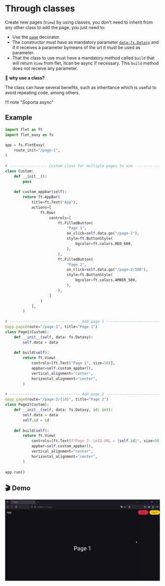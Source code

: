 # Through classes
Create new pages (`View`) by using classes, you don't need to inherit from any other class to add the page, you just need to:

* Use the [`page`](/flet-easy/0.2.4/how-to-use/#decorator-page) decorator.
* The constructor must have as mandatory parameter [`data:fs.Datasy`](/flet-easy/0.2.4/how-to-use/#datasy-data) and if it receives a parameter bymeans of the url it must be used as parameter.
* That the class to use must have a mandatory method called `build` that will return `View` from flet, itcan be async if necessary. This `build` method does not receive any parameter.

🤔 **why use a class?**

The class can have several benefits, such as inheritance which is useful to avoid repeating code, among others.

!!! note "Soporta async"

## **Example**

```python title="main.py" hl_lines="4-6 9 39-41 44 53-55 59 67"
import flet as ft
import flet_easy as fs

app = fs.FletEasy(
    route_init="/page-1",
)

# ----------------- Custom class for multiple pages to use --------------------
class Custom:
    def __init__():
        pass

    def custom_appbar(self):
        return ft.AppBar(
            title=ft.Text("App"),
            actions=[
                ft.Row(
                    controls=[
                        ft.FilledButton(
                            "Page 1",
                            on_click=self.data.go("/page-1"),
                            style=ft.ButtonStyle(
                                bgcolor=ft.colors.RED_600,
                            ),
                        ),
                        ft.FilledButton(
                            "Page 2",
                            on_click=self.data.go("/page-2/100"),
                            style=ft.ButtonStyle(
                                bgcolor=ft.colors.AMBER_500,
                            ),
                        ),
                    ]
                )
            ],
        )

# -------------------------------- Add page 1 --------------------------------
@app.page(route="/page-1", title="Page 1")
class Page1(Custom):
    def __init__(self, data: fs.Datasy):
        self.data = data

    def build(self):
        return ft.View(
            controls=[ft.Text("Page 1", size=50)],
            appbar=self.custom_appbar(),
            vertical_alignment="center",
            horizontal_alignment="center",
        )

# -------------------------------- Add page 2 --------------------------------
@app.page(route="/page-2/{id}", title="Page 2")
class Page2(Custom):
    def __init__(self, data: fs.Datasy, id: int):
        self.data = data
        self.id = id

    def build(self):
        return ft.View(
            controls=[ft.Text(f"Page 2: \nID-URL = {self.id}", size=50)],
            appbar=self.custom_appbar(),
            vertical_alignment="center",
            horizontal_alignment="center",
        )

app.run()
```

## 🎬 **Demo**
![alt video](../assets/gifs/Use-class-new-page.gif "Use Class new Page")